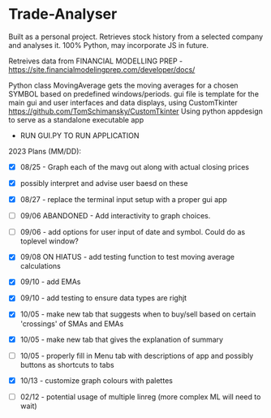 # Trade-Analyser

Built as a personal project. Retrieves stock history from a selected company and analyses it. 100% Python, may incorporate JS in future. 

Retreives data from FINANCIAL MODELLING PREP -
    https://site.financialmodelingprep.com/developer/docs/

Python class MovingAverage gets the moving averages for a chosen SYMBOL based on predefined windows/periods. gui file is template for the main gui and user interfaces and data displays, using CustomTkinter https://github.com/TomSchimansky/CustomTkinter
    Using python appdesign to serve as a standalone executable app

* RUN GUI.PY TO RUN APPLICATION 

2023 Plans (MM/DD): 


- [x] 08/25 - Graph each of the mavg out along with actual closing prices
- [x] possibly interpret and advise user baesd on these

- [x] 08/27 - replace the terminal input setup with a proper gui app

- [ ] 09/06 ABANDONED - Add interactivity to graph choices. 

- [ ] 09/06 - add options for user input of date and symbol. Could do as toplevel window? 

- [x] 09/08 ON HIATUS - add testing function to test moving average calculations

- [x] 09/10 - add EMAs

- [x] 09/10 - add testing to ensure data types are righjt

- [x] 10/05 - make new tab that suggests when to buy/sell based on certain 'crossings' of SMAs and EMAs

- [x] 10/05 - make new tab that gives the explanation of summary 

- [ ] 10/05 - properly fill in Menu tab with descriptions of app and possibly buttons as shortcuts to tabs

- [x] 10/13 - customize graph colours with palettes

- [ ] 02/12 - potential usage of multiple linreg (more complex ML will need to wait)


